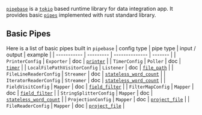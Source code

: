 [`pipebase`] is a [`tokio`] based runtime library for data integration app. It provides basic [`pipes`] implemented with rust standard library.

## Basic Pipes
Here is a list of basic pipes built in `pipebase`
| config type | pipe type | input / output | example |
| ----------- | --------- | -------------- | ------- |
| `PrinterConfig` | `Exporter` | doc | [`printer`] |
| `TimerConfig` | `Poller` | doc | [`timer`] |
| `LocalFilePathVisitorConfig` | `Listener` | doc | [`file_path`] |
| `FileLineReaderConfig` | `Streamer` | doc | [`stateless_word_count`] |
| `IteratorReaderConfig` | `Streamer` | doc | [`stateless_word_count`] |
| `FieldVisitConfig` | `Mapper` | doc | [`field_filter`] |
| `FilterMapConfig` | `Mapper` | doc | [`field_filter`] |
| `StringSplitterConfig` | `Mapper` | doc | [`stateless_word_count`] |
| `ProjectionConfig` | `Mapper` | doc | [`project_file`] |
| `FileReaderConfig` | `Mapper` | doc | [`project_file`] |

[`pipebase`]: https://github.com/pipebase/pipebase/tree/main/pipebase
[`tokio`]: https://github.com/tokio-rs/tokio
[`pipes`]: https://github.com/pipebase/pipebase/tree/main/pipegen#pipes
[`pipe type`]: https://github.com/pipebase/pipebase/tree/main/pipegen#pipe-type
[`printer`]: https://github.com/pipebase/pipebase/tree/main/examples/printer
[`timer`]: https://github.com/pipebase/pipebase/tree/main/examples/timer
[`field_filter`]: https://github.com/pipebase/pipebase/tree/main/examples/field_filter
[`file_path`]: https://github.com/pipebase/pipebase/tree/main/examples/file_path
[`stateless_word_count`]: https://github.com/pipebase/pipebase/tree/main/examples/stateless_word_count
[`project_file`]: https://github.com/pipebase/pipebase/tree/main/examples/project_file